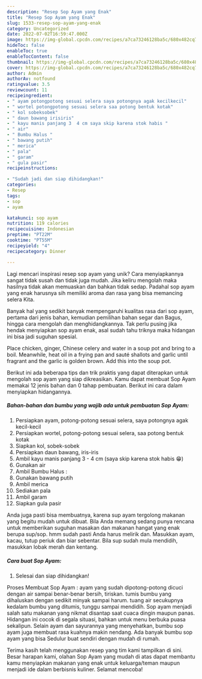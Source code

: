 ```yaml
---
description: "Resep Sop Ayam yang Enak"
title: "Resep Sop Ayam yang Enak"
slug: 1533-resep-sop-ayam-yang-enak
category: Uncategorized
date: 2022-07-02T16:59:47.000Z
image: https://img-global.cpcdn.com/recipes/a7ca73246128ba5c/680x482cq70/sop-ayam-foto-resep-utama.jpg
hideToc: false
enableToc: true
enableTocContent: false
thumbnail: https://img-global.cpcdn.com/recipes/a7ca73246128ba5c/680x482cq70/sop-ayam-foto-resep-utama.jpg
cover: https://img-global.cpcdn.com/recipes/a7ca73246128ba5c/680x482cq70/sop-ayam-foto-resep-utama.jpg
author: Admin
authorAv: notfound
ratingvalue: 3.5
reviewcount: 11
recipeingredient:
- " ayam potongpotong sesuai selera saya potongnya agak kecilkecil"
- " wortel potongpotong sesuai selera saa potong bentuk kotak"
- " kol sobeksobek"
- " daun bawang irisiris"
- " kayu manis panjang 3  4 cm saya skip karena stok habis "
- " air"
- " Bumbu Halus "
- " bawang putih"
- " merica"
- " pala"
- " garam"
- " gula pasir"
recipeinstructions:

- "Sudah jadi dan siap dihidangkan!"
categories:
- Resep
tags:
- sop
- ayam

katakunci: sop ayam 
nutrition: 119 calories
recipecuisine: Indonesian
preptime: "PT22M"
cooktime: "PT55M"
recipeyield: "4"
recipecategory: Dinner

---
```





Lagi mencari inspirasi resep sop ayam yang unik? Cara menyiapkannya sangat tidak susah dan tidak juga mudah. Jika keliru mengolah maka hasilnya tidak akan memuaskan dan bahkan tidak sedap. Padahal sop ayam yang enak harusnya sih memiliki aroma dan rasa yang bisa memancing selera Kita.





Banyak hal yang sedikit banyak mempengaruhi kualitas rasa dari sop ayam, pertama dari jenis bahan, kemudian pemilihan bahan segar dan Bagus, hingga cara mengolah dan menghidangkannya. Tak perlu pusing jika hendak menyiapkan sop ayam enak,      asal sudah tahu triknya maka hidangan ini bisa jadi suguhan spesial.














Place chicken, ginger, Chinese celery and water in a soup pot and bring to a boil. Meanwhile, heat oil in a frying pan and sauté shallots and garlic until fragrant and the garlic is golden brown. Add this into the soup pot.






Berikut ini ada beberapa tips dan trik praktis yang dapat diterapkan untuk mengolah sop ayam yang siap dikreasikan. Kamu dapat membuat Sop Ayam memakai 12 jenis bahan dan 0 tahap pembuatan. Berikut ini cara dalam menyiapkan hidangannya.

<!--inarticleads1-->

##### Bahan-bahan dan bumbu yang wajib ada untuk pembuatan Sop Ayam:

1. Persiapkan  ayam, potong-potong sesuai selera, saya potongnya agak kecil-kecil
1. Persiapkan  wortel, potong-potong sesuai selera, saa potong bentuk kotak
1. Siapkan  kol, sobek-sobek
1. Persiapkan  daun bawang, iris-iris
1. Ambil  kayu manis panjang 3 - 4 cm (saya skip karena stok habis 😁)
1. Gunakan  air
1. Ambil  Bumbu Halus :
1. Gunakan  bawang putih
1. Ambil  merica
1. Sediakan  pala
1. Ambil  garam
1. Siapkan  gula pasir


Anda juga pasti bisa membuatnya, karena sup ayam tergolong makanan yang begitu mudah untuk dibuat. Bila Anda memang sedang punya rencana untuk memberikan suguhan masakan dan makanan hangat yang enak berupa sup/sop. hmm sudah pasti Anda harus melirik dan. Masukkan ayam, kacau, tutup periuk dan biar sebentar. Bila sup sudah mula mendidih, masukkan lobak merah dan kentang. 

<!--inarticleads2-->

##### Cara buat Sop Ayam:


1. Selesai dan siap dihidangkan!

Proses Membuat Sop Ayam : ayam yang sudah dipotong-potong dicuci dengan air sampai benar-benar bersih, tiriskan. tumis bumbu yang dihaluskan dengan sedikit minyak sampai harum. tuang air secukupnya kedalam bumbu yang ditumis, tunggu sampai mendidih. Sop ayam menjadi salah satu makanan yang nikmat disantap saat cuaca dingin maupun panas. Hidangan ini cocok di segala situasi, bahkan untuk menu berbuka puasa sekalipun. Selain ayam dan sayurannya yang menyehatkan, bumbu sop ayam juga membuat rasa kuahnya makin nendang. Ada banyak bumbu sop ayam yang bisa Sedulur buat sendiri dengan mudah di rumah. 

Terima kasih telah menggunakan resep yang tim kami tampilkan di sini. Besar harapan kami, olahan Sop Ayam yang mudah di atas dapat membantu kamu menyiapkan makanan yang enak untuk keluarga/teman maupun menjadi ide dalam berbisnis kuliner. Selamat mencoba!
